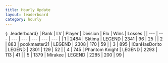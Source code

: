 ```yaml
---
title: Hourly Update
layout: leaderboard
category: hourly
---
```


{: .leaderboard}
| Rank | LV | Player | Division | Elo | Wins | Losses |
| --- | --- | --- | --- | --- | --- | --- |
| <span data-change="0">1</span> | 2484 | <span title="ID: 353063">Sktima</span> | LEGEND | <span data-change="0">2341</span> | <span data-change="0">96</span> | <span data-change="0">25</span> |
| <span data-change="0">2</span> | 883 | <span title="ID: 652474">pookmaster21</span> | LEGEND | <span data-change="-8">2308</span> | <span data-change="5">170</span> | <span data-change="2">59</span> |
| <span data-change="1">3</span> | 895 | <span title="ID: 415713">ICanHasDorito</span> | LEGEND | <span data-change="12">2301</span> | <span data-change="2">129</span> | <span data-change="0">52</span> |
| <span data-change="-1">4</span> | 745 | <span title="ID: 742939">Phantom Knight</span> | LEGEND | <span data-change="0">2293</span> | <span data-change="0">113</span> | <span data-change="0">41</span> |
| <span data-change="0">5</span> | 1379 | <span title="ID: 416373">Mirakee</span> | LEGEND | <span data-change="0">2285</span> | <span data-change="0">200</span> | <span data-change="0">99</span> |